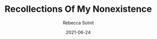 ---
title: Recollections Of My Nonexistence
book: recollections-of-my-nonexistence
author: Rebecca Solnit
kindle: false
spoilers: false
date: 2021-06-24
---